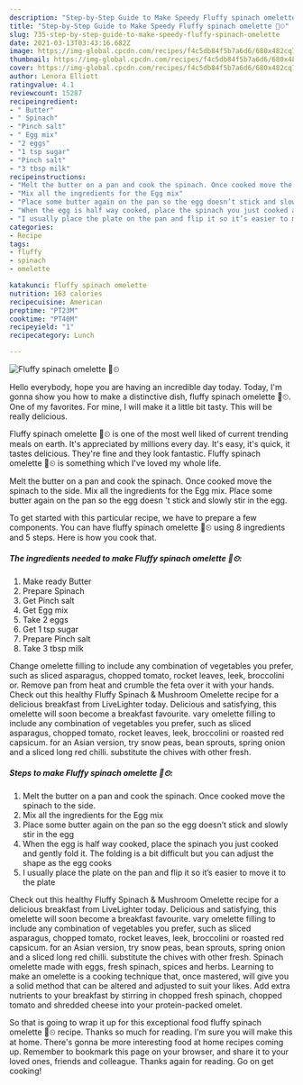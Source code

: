 ```yaml
---
description: "Step-by-Step Guide to Make Speedy Fluffy spinach omelette 🥚⏲"
title: "Step-by-Step Guide to Make Speedy Fluffy spinach omelette 🥚⏲"
slug: 735-step-by-step-guide-to-make-speedy-fluffy-spinach-omelette
date: 2021-03-13T03:43:16.682Z
image: https://img-global.cpcdn.com/recipes/f4c5db84f5b7a6d6/680x482cq70/fluffy-spinach-omelette-recipe-main-photo.jpg
thumbnail: https://img-global.cpcdn.com/recipes/f4c5db84f5b7a6d6/680x482cq70/fluffy-spinach-omelette-recipe-main-photo.jpg
cover: https://img-global.cpcdn.com/recipes/f4c5db84f5b7a6d6/680x482cq70/fluffy-spinach-omelette-recipe-main-photo.jpg
author: Lenora Elliott
ratingvalue: 4.1
reviewcount: 15287
recipeingredient:
- " Butter"
- " Spinach"
- "Pinch salt"
- " Egg mix"
- "2 eggs"
- "1 tsp sugar"
- "Pinch salt"
- "3 tbsp milk"
recipeinstructions:
- "Melt the butter on a pan and cook the spinach. Once cooked move the spinach to the side."
- "Mix all the ingredients for the Egg mix"
- "Place some butter again on the pan so the egg doesn’t stick and slowly stir in the egg"
- "When the egg is half way cooked, place the spinach you just cooked and gently fold it. The folding is a bit difficult but you can adjust the shape as the egg cooks"
- "I usually place the plate on the pan and flip it so it’s easier to move it to the plate"
categories:
- Recipe
tags:
- fluffy
- spinach
- omelette

katakunci: fluffy spinach omelette 
nutrition: 163 calories
recipecuisine: American
preptime: "PT23M"
cooktime: "PT40M"
recipeyield: "1"
recipecategory: Lunch

---
```



![Fluffy spinach omelette 🥚⏲](https://img-global.cpcdn.com/recipes/f4c5db84f5b7a6d6/680x482cq70/fluffy-spinach-omelette-recipe-main-photo.jpg)

Hello everybody, hope you are having an incredible day today. Today, I'm gonna show you how to make a distinctive dish, fluffy spinach omelette 🥚⏲. One of my favorites. For mine, I will make it a little bit tasty. This will be really delicious.

Fluffy spinach omelette 🥚⏲ is one of the most well liked of current trending meals on earth. It's appreciated by millions every day. It's easy, it's quick, it tastes delicious. They're fine and they look fantastic. Fluffy spinach omelette 🥚⏲ is something which I've loved my whole life.

Melt the butter on a pan and cook the spinach. Once cooked move the spinach to the side. Mix all the ingredients for the Egg mix. Place some butter again on the pan so the egg doesn &#39;t stick and slowly stir in the egg.


To get started with this particular recipe, we have to prepare a few components. You can have fluffy spinach omelette 🥚⏲ using 8 ingredients and 5 steps. Here is how you cook that.

<!--inarticleads1-->

##### The ingredients needed to make Fluffy spinach omelette 🥚⏲:

1. Make ready  Butter
1. Prepare  Spinach
1. Get Pinch salt
1. Get  Egg mix
1. Take 2 eggs
1. Get 1 tsp sugar
1. Prepare Pinch salt
1. Take 3 tbsp milk


Change omelette filling to include any combination of vegetables you prefer, such as sliced asparagus, chopped tomato, rocket leaves, leek, broccolini or. Remove pan from heat and crumble the feta over it with your hands. Check out this healthy Fluffy Spinach &amp; Mushroom Omelette recipe for a delicious breakfast from LiveLighter today. Delicious and satisfying, this omelette will soon become a breakfast favourite. vary omelette filling to include any combination of vegetables you prefer, such as sliced asparagus, chopped tomato, rocket leaves, leek, broccolini or roasted red capsicum. for an Asian version, try snow peas, bean sprouts, spring onion and a sliced long red chilli. substitute the chives with other fresh. 

<!--inarticleads2-->

##### Steps to make Fluffy spinach omelette 🥚⏲:

1. Melt the butter on a pan and cook the spinach. Once cooked move the spinach to the side.
1. Mix all the ingredients for the Egg mix
1. Place some butter again on the pan so the egg doesn’t stick and slowly stir in the egg
1. When the egg is half way cooked, place the spinach you just cooked and gently fold it. The folding is a bit difficult but you can adjust the shape as the egg cooks
1. I usually place the plate on the pan and flip it so it’s easier to move it to the plate


Check out this healthy Fluffy Spinach &amp; Mushroom Omelette recipe for a delicious breakfast from LiveLighter today. Delicious and satisfying, this omelette will soon become a breakfast favourite. vary omelette filling to include any combination of vegetables you prefer, such as sliced asparagus, chopped tomato, rocket leaves, leek, broccolini or roasted red capsicum. for an Asian version, try snow peas, bean sprouts, spring onion and a sliced long red chilli. substitute the chives with other fresh. Spinach omelette made with eggs, fresh spinach, spices and herbs. Learning to make an omelette is a cooking technique that, once mastered, will give you a solid method that can be altered and adjusted to suit your likes. Add extra nutrients to your breakfast by stirring in chopped fresh spinach, chopped tomato and shredded cheese into your protein-packed omelet. 

So that is going to wrap it up for this exceptional food fluffy spinach omelette 🥚⏲ recipe. Thanks so much for reading. I'm sure you will make this at home. There's gonna be more interesting food at home recipes coming up. Remember to bookmark this page on your browser, and share it to your loved ones, friends and colleague. Thanks again for reading. Go on get cooking!
